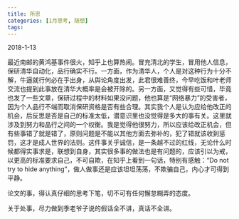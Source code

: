 ```yaml
---
title: 所思
categories: [1月思考, 随想]
tags: 
---
```


2018-1-13

最近南邮的黄鸿基事件很火，知乎上也算热闹。冒充清北的学生，冒用他人信息，保研清华自动化，品行确实不行。一方面，作为清华人，个人是对这种行为十分不解，牛逼就行何必在乎出身，从舆论角度出发，此君很难善终，今早吃饭和叶老师交流也提到此事放在清华大概率是会被开除的。另一方面，又觉得有些可惜，毕竟也发了一些文章，保研过程中的材料如果没问题，他也算是“网络暴力”的受害者，因为个人品行不端而取消保研资格是否有些合理。其实我个人是认为应给他改正的机会，后反思是否是自己的标准太低，潜意识里也没觉得是多大的事有关。这里就涉及到努力和品行之间的一个权衡。我是觉得他很努力，所以应该给改正机会，但有些事错了就是错了，原则问题是不能以其他方面去弥补的，犯了错就该收到惩罚，这才是成人世界的法则。这件事关乎诚信，是一条越不过的红线，无论什么时候都得实事求是，联想到自身，其实很多事的做法也是有问题的，应该引以为戒，以更高的标准要求自己，不可自欺，在知乎上看到一句话，特别有感触：“Do not try to hide anything”，做人做事还是应该坦坦荡荡，不欺骗自己，内心才可得到平静。

论文的事，得认真仔细的思考下笔，切不可有任何懈怠糊弄的态度。

关于处事，尽力做到季老爷子说的假话全不讲，真话不全讲。


